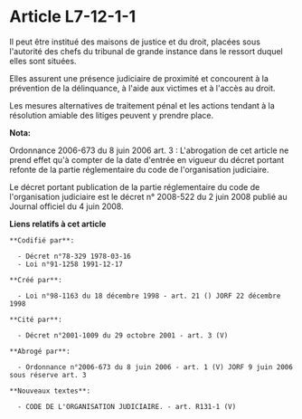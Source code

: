 # Article L7-12-1-1

Il peut être institué des maisons de justice et du droit, placées sous l'autorité des chefs du tribunal de grande instance
dans le ressort duquel elles sont situées.

Elles assurent une présence judiciaire de proximité et concourent à la prévention de la délinquance, à l'aide aux victimes et
à l'accès au droit.

Les mesures alternatives de traitement pénal et les actions tendant à la résolution amiable des litiges peuvent y prendre
place.

**Nota:**

Ordonnance 2006-673 du 8 juin 2006 art. 3 : L'abrogation de cet article ne prend effet qu'à compter de la date d'entrée en
vigueur du décret portant refonte de la partie réglementaire du code de l'organisation judiciaire.

Le décret portant publication de la partie réglementaire du code de l'organisation judiciaire est le décret n° 2008-522 du 2
juin 2008 publié au Journal officiel du 4 juin 2008.

**Liens relatifs à cet article**

	**Codifié par**:

	  - Décret n°78-329 1978-03-16
	  - Loi n°91-1258 1991-12-17

	**Créé par**:

	  - Loi n°98-1163 du 18 décembre 1998 - art. 21 () JORF 22 décembre 1998

	**Cité par**:

	  - Décret n°2001-1009 du 29 octobre 2001 - art. 3 (V)

	**Abrogé par**:

	  - Ordonnance n°2006-673 du 8 juin 2006 - art. 1 (V) JORF 9 juin 2006 sous réserve art. 3

	**Nouveaux textes**:

	  - CODE DE L'ORGANISATION JUDICIAIRE. - art. R131-1 (V)
